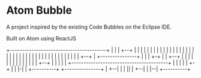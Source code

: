 # Atom Bubble

A project inspired by the existing Code Bubbles on the Eclipse IDE.

Built on Atom using ReactJS


+----------------------------------------+
|                                        |
|                                  +--+  |
|                                  |  |  |
|                                  |  |  |
|                                  |  |  |
|                                  |  |  |
|                                  |  |  |
|                                  |  |  |
|                                  |  |  |
|                                  |  |  |
|                                  |  |  |
|                                  |  |  |
|                                  +--+  |    +---------------+
|                                        |    |           +-+ |
|                                  +--+  |    |           | | |
|                                  |  |  |    |           | | |
|                                  +--+  |    |           | | |
+----------------------------------------+    |           | | |
                                              |           +-+ |
                                              |           |-| |
                               +----------+   +---------------+
                               |       +--|
                               |       | ||
                               |       +--|
                               |       |--|
                               +----------+
